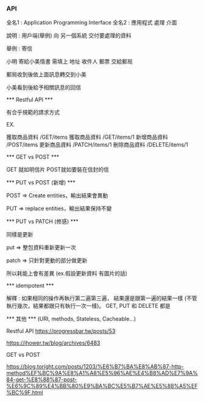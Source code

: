 ### API ###

全名1 : Application Programming Interface
全名2 : 應用程式 處理 介面

說明 : 用戶端(舉例) 向 另一個系統 交付要處理的資料

舉例 : 寄信 

小明 寄給小美情書 需填上 地址 收件人 郵票 交給郵局

郵局收到後依上面訊息轉交到小美

小美看到後給予相關訊息的回信



*** Restful API  *** 

有合乎規範的請求方式

EX.

獲取商品資料 /GET/items
獲取商品資料 /GET/items/1
新增商品資料 /POST/items
更新商品資料 /PATCH/items/1 
刪除商品資料 /DELETE/items/1

*** GET vs POST *** 

GET 就如明信片
POST就如要裝在信封的信

*** PUT vs POST (新增) *** 

POST => Create entities，輸出結果會異動

PUT => replace entities，輸出結果保持不變

*** PUT vs PATCH (修感) *** 

同樣是更新

put => 整包資料重新更新一次

patch => 只針對更動的部分做更新

所以耗能上會有差異
(ex.假設更新資料 有圖片的話)

*** idempotent *** 

解釋 :
如果相同的操作再執行第二遍第三遍，
結果還是跟第一遍的結果一樣 
(不管執行幾次，結果都跟只有執行一次一樣)。
GET, PUT 和 DELETE 都是

*** 其他 *** 
(URI, methods, Stateless, Cacheable...)




Restful API
https://progressbar.tw/posts/53

https://ihower.tw/blog/archives/6483

GET vs POST

https://blog.toright.com/posts/1203/%E6%B7%BA%E8%AB%87-http-method%EF%BC%9A%E8%A1%A8%E5%96%AE%E4%B8%AD%E7%9A%84-get-%E8%88%87-post-%E6%9C%89%E4%BB%80%E9%BA%BC%E5%B7%AE%E5%88%A5%EF%BC%9F.html